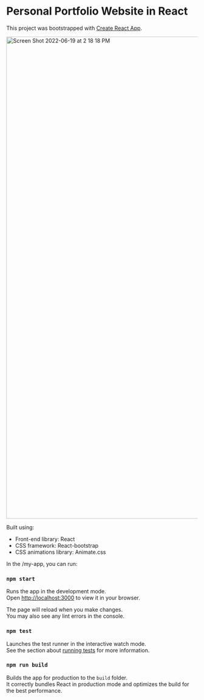 # Personal Portfolio Website in React

This project was bootstrapped with [Create React App](https://github.com/facebook/create-react-app).

<img width="1266" alt="Screen Shot 2022-06-19 at 2 18 18 PM" src="https://media.licdn.com/dms/image/D4D22AQF4DvRtOPAdew/feedshare-shrink_2048_1536/0/1696340434345?e=1699488000&v=beta&t=qEv_TKt9AYKCOq9MB7q_zMTAlKRQEfblCPUCWHQOyqk">

Built using:

- Front-end library: React
- CSS framework: React-bootstrap
- CSS animations library: Animate.css

In the /my-app, you can run:

### `npm start`

Runs the app in the development mode.\
Open [http://localhost:3000](http://localhost:3000) to view it in your browser.

The page will reload when you make changes.\
You may also see any lint errors in the console.

### `npm test`

Launches the test runner in the interactive watch mode.\
See the section about [running tests](https://facebook.github.io/create-react-app/docs/running-tests) for more information.

### `npm run build`

Builds the app for production to the `build` folder.\
It correctly bundles React in production mode and optimizes the build for the best performance.
